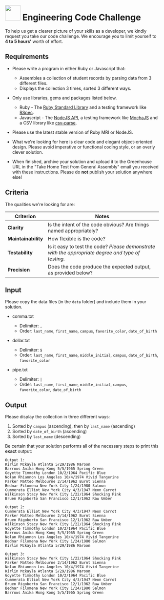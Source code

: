 # <img src='https://cloud.githubusercontent.com/assets/544541/4461515/092962a4-48bb-11e4-8e4c-88bee6e5a321.jpg' width=50> Engineering Code Challenge

To help us get a clearer picture of your skills as a developer, we kindly request you take our code challenge. We encourage you to limit yourself to **4 to 5 hours'** worth of effort.

## Requirements

* Please write a program in either Ruby or Javascript that:

  * Assembles a collection of student records by parsing data from 3 different files.
  * Displays the collection 3 times, sorted 3 different ways.

* Only use libraries, gems and packages listed below.

  * Ruby - The [Ruby Standard Library](https://ruby-doc.org/stdlib-2.4.0/) and a testing framework like [RSpec](https://github.com/rspec/rspec).
  * Javascript - The [NodeJS API](https://nodejs.org/api/), a testing framework like [MochaJS](https://mochajs.org/) and a CSV library like [csv-parse](https://www.npmjs.com/package/csv-parse).

* Please use the latest stable version of Ruby MRI or NodeJS.

* What we're looking for here is clear code and elegant object-oriented design. Please avoid imperative or functional coding style, or an overly clever solution.

* When finished, archive your solution and upload it to the Greenhouse URL in the "Take Home Test from General Assembly" email you received with these instructions. Please do **not** publish your solution anywhere else!

## Criteria

The qualities we're looking for are:

|Criterion|Notes|
|---|---|
|**Clarity**|Is the intent of the code obvious? Are things named appropriately?|
|**Maintainability**|How flexible is the code?|
|**Testability**|Is it easy to test the code? _Please demonstrate with the appropriate degree and type of testing._|
|**Precision**|Does the code produce the expected output, as provided below?|

## Input

Please copy the data files (in the `data` folder) and include them in your solution.

  * comma.txt
    * Delimiter: `,`
    * Order: `last_name`, `first_name`, `campus`, `favorite_color`, `date_of_birth`

  * dollar.txt
    * Delimiter: `$`
    * Order: `last_name`, `first_name`, `middle_initial`, `campus`, `date_of_birth`, `favorite_color`

  * pipe.txt
    * Delimiter: `|`
    * Order: `last_name`, `first_name`, `middle_initial`, `campus`, `favorite_color`, `date_of_birth`

## Output

Please display the collection in three different ways:

  1. Sorted by `campus` (ascending), then by `last_name` (ascending)
  2. Sorted by `date_of_birth` (ascending)
  3. Sorted by `last_name` (descending)

Be certain that your solution performs all of the necessary steps to print this **exact** output:

```
Output 1:
Kirlin Mckayla Atlanta 5/29/1986 Maroon
Barrows Anika Hong Kong 5/5/1965 Spring Green
Goyette Timmothy London 10/2/1964 Pacific Blue
Nolan Rhiannon Los Angeles 10/4/1974 Vivid Tangerine
Parker Matteo Melbourne 2/14/1962 Burnt Sienna
Bednar Filomena New York City 1/24/1980 Salmon
Cummerata Elliot New York City 4/3/1947 Neon Carrot
Wilkinson Stacy New York City 1/22/1964 Shocking Pink
Bruen Rigoberto San Francisco 12/1/1962 Raw Umber

Output 2:
Cummerata Elliot New York City 4/3/1947 Neon Carrot
Parker Matteo Melbourne 2/14/1962 Burnt Sienna
Bruen Rigoberto San Francisco 12/1/1962 Raw Umber
Wilkinson Stacy New York City 1/22/1964 Shocking Pink
Goyette Timmothy London 10/2/1964 Pacific Blue
Barrows Anika Hong Kong 5/5/1965 Spring Green
Nolan Rhiannon Los Angeles 10/4/1974 Vivid Tangerine
Bednar Filomena New York City 1/24/1980 Salmon
Kirlin Mckayla Atlanta 5/29/1986 Maroon

Output 3:
Wilkinson Stacy New York City 1/22/1964 Shocking Pink
Parker Matteo Melbourne 2/14/1962 Burnt Sienna
Nolan Rhiannon Los Angeles 10/4/1974 Vivid Tangerine
Kirlin Mckayla Atlanta 5/29/1986 Maroon
Goyette Timmothy London 10/2/1964 Pacific Blue
Cummerata Elliot New York City 4/3/1947 Neon Carrot
Bruen Rigoberto San Francisco 12/1/1962 Raw Umber
Bednar Filomena New York City 1/24/1980 Salmon
Barrows Anika Hong Kong 5/5/1965 Spring Green
```
